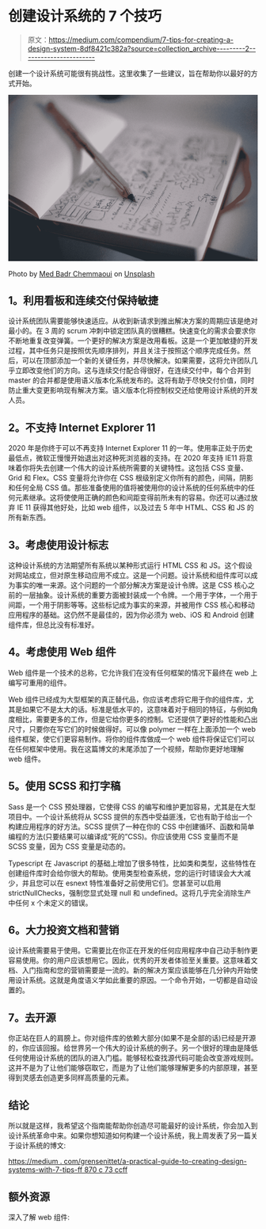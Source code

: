 # 创建设计系统的 7 个技巧

> 原文：<https://medium.com/compendium/7-tips-for-creating-a-design-system-8df8421c382a?source=collection_archive---------2----------------------->

创建一个设计系统可能很有挑战性。这里收集了一些建议，旨在帮助你以最好的方式开始。

![](img/f279cde1b97aefeee024b7f2eae2aa80.png)

Photo by [Med Badr Chemmaoui](https://unsplash.com/@medbadrc?utm_source=medium&utm_medium=referral) on [Unsplash](https://unsplash.com?utm_source=medium&utm_medium=referral)

## **1。利用看板和连续交付保持敏捷**

设计系统团队需要能够快速适应。从收到新请求到推出解决方案的周期应该是绝对最小的。在 3 周的 scrum 冲刺中锁定团队真的很糟糕。快速变化的需求会要求你不断地重复改变弹簧。一个更好的解决方案是改用看板。这是一个更加敏捷的开发过程，其中任务只是按照优先顺序排列，并且关注于按照这个顺序完成任务。然后，可以在顶部添加一个新的关键任务，并尽快解决。如果需要，这将允许团队几乎立即改变他们的方向。这与连续交付配合得很好，在连续交付中，每个合并到 master 的合并都是使用语义版本化系统发布的。这将有助于尽快交付价值，同时防止重大变更影响现有解决方案。语义版本化将控制权交还给使用设计系统的开发人员。

## **2。不支持 Internet Explorer 11**

2020 年是你终于可以不再支持 Internet Explorer 11 的一年。使用率正处于历史最低点，微软正慢慢开始退出对这种死浏览器的支持。在 2020 年支持 IE11 将意味着你将失去创建一个伟大的设计系统所需要的关键特性。这包括 CSS 变量、Grid 和 Flex。CSS 变量将允许你在 CSS 根级别定义你所有的颜色，间隔，阴影和任何全局 CSS 值。那些准备使用的值将被使用你的设计系统的任何系统中的任何元素继承。这将使使用正确的颜色和间距变得前所未有的容易。你还可以通过放弃 IE 11 获得其他好处，比如 web 组件，以及过去 5 年中 HTML、CSS 和 JS 的所有新东西。

## **3。考虑使用设计标志**

这种设计系统的方法期望所有系统以某种形式运行 HTML CSS 和 JS。这个假设对网站成立，但对原生移动应用不成立。这是一个问题。设计系统和组件库可以成为事实的唯一来源。这个问题的一个部分解决方案是设计令牌。这是 CSS 核心之前的一层抽象。设计系统的重要方面被封装成一个令牌。一个用于字体，一个用于间距，一个用于阴影等等。这些标记成为事实的来源，并被用作 CSS 核心和移动应用程序的基础。这仍然不是最佳的，因为你必须为 web、iOS 和 Android 创建组件库，但总比没有标准好。

## **4。考虑使用 Web 组件**

Web 组件是一个技术的总称，它允许我们在没有任何框架的情况下最终在 web 上编写可重用的组件。

Web 组件已经成为大型框架的真正替代品，你应该考虑将它用于你的组件库，尤其是如果它不是太大的话。标准是低水平的，这意味着对于相同的特征，与例如角度相比，需要更多的工作，但是它给你更多的控制。它还提供了更好的性能和凸出尺寸，只要你在写它们的时候做得好。可以像 polymer 一样在上面添加一个 web 组件框架，使它们更容易制作。将你的组件库做成一个 web 组件将保证它们可以在任何框架中使用。我在这篇博文的末尾添加了一个视频，帮助你更好地理解 web 组件。

## **5。使用 SCSS 和打字稿**

Sass 是一个 CSS 预处理器，它使得 CSS 的编写和维护更加容易，尤其是在大型项目中。一个设计系统将从 SCSS 提供的东西中受益匪浅，它也有助于给出一个构建应用程序的好方法。SCSS 提供了一种在你的 CSS 中创建循环、函数和简单编程的方法(只要结果可以编译成“死的”CSS)。你应该使用 CSS 变量而不是 SCSS 变量，因为 CSS 变量是动态的。

Typescript 在 Javascript 的基础上增加了很多特性，比如类和类型，这些特性在创建组件库时会给你很大的帮助。使用类型检查系统，您的运行时错误会大大减少，并且您可以在 esnext 特性准备好之前使用它们。您甚至可以启用 strictNullChecks，强制您显式处理 null 和 undefined。这将几乎完全消除生产中任何 x 个未定义的错误。

## **6。大力投资文档和营销**

设计系统需要易于使用。它需要比在你正在开发的任何应用程序中自己动手制作更容易使用。你的用户应该想用它。因此，优秀的开发者体验至关重要。这意味着文档、入门指南和您的营销需要是一流的。新的解决方案应该能够在几分钟内开始使用设计系统。这就是角度语义学如此重要的原因。一个命令开始，一切都是自动设置的。

## **7。去开源**

你正站在巨人的肩膀上。你对组件库的依赖大部分(如果不是全部的话)已经是开源的，你应该回报。给世界另一个伟大的设计系统的例子。另一个很好的理由是降低任何使用设计系统的团队的进入门槛。能够轻松查找源代码可能会改变游戏规则。这并不是为了让他们能够窃取它，而是为了让他们能够理解更多的内部原理，甚至得到灵感去创造更多同样高质量的元素。

## **结论**

所以就是这样，我希望这个指南能帮助你创造尽可能最好的设计系统，你会加入到设计系统革命中来。如果你想知道如何构建一个设计系统，我上周发表了另一篇关于设计系统的博文:

[https://medium . com/grensenittet/a-practical-guide-to-creating-design-systems-with-7-tips-ff 870 c 73 ccff](/grensesnittet/a-practical-guide-to-creating-design-systems-with-7-tips-ff870c73ccff)

## **额外资源**

深入了解 web 组件: